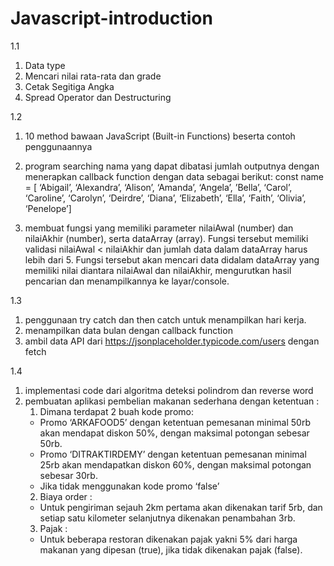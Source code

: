 # Javascript-introduction

1.1

1. Data type
2. Mencari nilai rata-rata dan grade
3. Cetak Segitiga Angka
4. Spread Operator dan Destructuring

1.2

1. 10 method bawaan JavaScript (Built-in Functions) beserta contoh penggunaannya

2. program searching nama yang dapat dibatasi jumlah outputnya dengan menerapkan callback function dengan data sebagai berikut:
   const name = [
   ‘Abigail’, ‘Alexandra’, ‘Alison’,
   ‘Amanda’, ‘Angela’, ’Bella’,
   ‘Carol’, ‘Caroline’, ‘Carolyn’,
   ‘Deirdre’, ‘Diana’, ‘Elizabeth’,
   ‘Ella’, ‘Faith’, ‘Olivia’, ‘Penelope’]

3. membuat fungsi yang memiliki parameter nilaiAwal (number) dan nilaiAkhir (number), serta dataArray (array).
   Fungsi tersebut memiliki validasi nilaiAwal < nilaiAkhir dan jumlah data dalam dataArray harus lebih dari 5.
   Fungsi tersebut akan mencari data didalam dataArray yang memiliki nilai diantara nilaiAwal dan nilaiAkhir, mengurutkan hasil pencarian dan menampilkannya ke layar/console.

1.3

1. penggunaan try catch dan then catch untuk menampilkan hari kerja.
2. menampilkan data bulan dengan callback function
3. ambil data API dari https://jsonplaceholder.typicode.com/users dengan fetch

1.4

1. implementasi code dari algoritma deteksi polindrom dan reverse word
2. pembuatan aplikasi pembelian makanan sederhana dengan ketentuan :
   1. Dimana terdapat 2 buah kode promo:
   * Promo ‘ARKAFOOD5’ dengan ketentuan pemesanan minimal 50rb akan mendapat diskon 50%, dengan maksimal potongan sebesar 50rb.
   * Promo ‘DITRAKTIRDEMY’ dengan ketentuan pemesanan minimal 25rb akan mendapatkan diskon 60%, dengan maksimal potongan sebesar 30rb.
   * Jika tidak menggunakan kode promo ‘false’
   2. Biaya order :
   * Untuk pengiriman sejauh 2km pertama akan dikenakan tarif 5rb, dan setiap satu kilometer selanjutnya dikenakan penambahan 3rb.
   3. Pajak :
   * Untuk beberapa restoran dikenakan pajak yakni 5% dari harga makanan yang dipesan (true), jika tidak dikenakan pajak (false).
